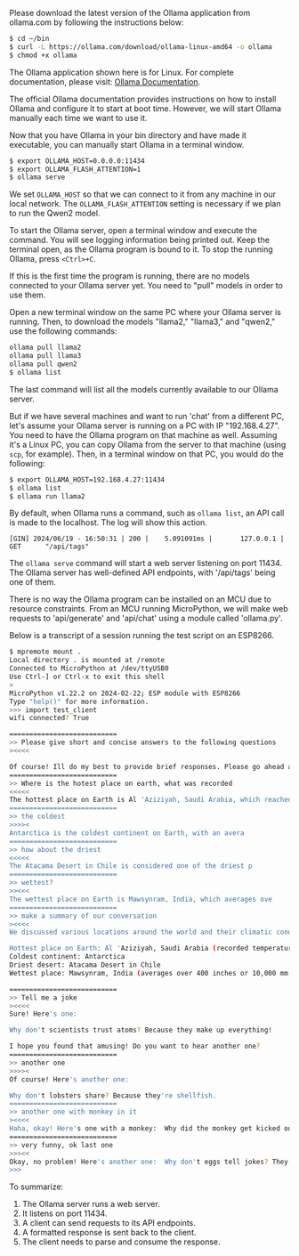 
Please download the latest version of the Ollama application from ollama.com by following the instructions below:

```sh
$ cd ~/bin
$ curl -L https://ollama.com/download/ollama-linux-amd64 -o ollama
$ chmod +x ollama
```

The Ollama application shown here is for Linux. For complete documentation, please visit: [Ollama Documentation](https://github.com/ollama/ollama/tree/main/docs).

The official Ollama documentation provides instructions on how to install Ollama and configure it to start at boot time. However, we will start Ollama manually each time we want to use it.

Now that you have Ollama in your bin directory and have made it executable, you can manually start Ollama in a terminal window.

```sh
$ export OLLAMA_HOST=0.0.0.0:11434
$ export OLLAMA_FLASH_ATTENTION=1
$ ollama serve
```

We set `OLLAMA_HOST` so that we can connect to it from any machine in our local network. The `OLLAMA_FLASH_ATTENTION` setting is necessary if we plan to run the Qwen2 model. 

To start the Ollama server, open a terminal window and execute the command. You will see logging information being printed out. Keep the terminal open, as the Ollama program is bound to it. To stop the running Ollama, press `<Ctrl>+C`.

If this is the first time the program is running, there are no models connected to your Ollama server yet. You need to "pull" models in order to use them.

Open a new terminal window on the same PC where your Ollama server is running. Then, to download the models "llama2," "llama3," and "qwen2," use the following commands:

```sh
ollama pull llama2
ollama pull llama3
ollama pull qwen2
$ ollama list
```

The last command will list all the models currently available to our Ollama server.

But if we have several machines and want to run 'chat' from a different PC, let's assume your Ollama server is running on a PC with IP "192.168.4.27". You need to have the Ollama program on that machine as well. Assuming it's a Linux PC, you can copy Ollama from the server to that machine (using `scp`, for example). Then, in a terminal window on that PC, you would do the following:

```sh
$ export OLLAMA_HOST=192.168.4.27:11434
$ ollama list
$ ollama run llama2
```

By default, when Ollama runs a command, such as `ollama list`, an API call is made to the localhost. The log will show this action.

```
[GIN] 2024/06/19 - 16:50:31 | 200 |    5.091091ms |       127.0.0.1 | GET      "/api/tags"
```

The `ollama serve` command will start a web server listening on port 11434. The Ollama server has well-defined API endpoints, with '/api/tags' being one of them.

There is no way the Ollama program can be installed on an MCU due to resource constraints. From an MCU running MicroPython, we will make web requests to 'api/generate' and 'api/chat' using a module called 'ollama.py'.

Below is a transcript of a session running the test script on an ESP8266.

```sh
$ mpremote mount .
Local directory . is mounted at /remote
Connected to MicroPython at /dev/ttyUSB0
Use Ctrl-] or Ctrl-x to exit this shell
>
MicroPython v1.22.2 on 2024-02-22; ESP module with ESP8266
Type "help()" for more information.
>>> import test_client
wifi connected? True

===========================
>> Please give short and concise answers to the following questions
><<<<

Of course! Ill do my best to provide brief responses. Please go ahead and ask your questions:
===========================
>> Where is the hotest place on earth, what was recorded
<<<<<
The hottest place on Earth is Al 'Aziziyah, Saudi Arabia, which reached a recorded temperature of 134°F (56.7°C) on June 21, 2010.
===========================
>> the coldest
>>>><
Antarctica is the coldest continent on Earth, with an avera
===========================
>> how about the driest
<<<<<
The Atacama Desert in Chile is considered one of the driest p
===========================
>> wettest?
>><<<
The wettest place on Earth is Mawsynram, India, which averages ove
===========================
>> make a summary of our conversation
><<<<
We discussed various locations around the world and their climatic conditions. Here are the summaries of each location:

Hottest place on Earth: Al 'Aziziyah, Saudi Arabia (recorded temperature of 134°F or 56.7°C)
Coldest continent: Antarctica
Driest desert: Atacama Desert in Chile
Wettest place: Mawsynram, India (averages over 400 inches or 10,000 mm of rainfall per year)

===========================
>> Tell me a joke
><<<<
Sure! Here's one:

Why don't scientists trust atoms? Because they make up everything!

I hope you found that amusing! Do you want to hear another one?
===========================
>> another one
>>>><
Of course! Here's another one:

Why don't lobsters share? Because they're shellfish.
===========================
>> another one with monkey in it
><<<<
Haha, okay! Here's one with a monkey:  Why did the monkey get kicked out of the library? Because he was caught monkeying around!
===========================
>> very funny, ok last one
>>><<
Okay, no problem! Here's another one:  Why don't eggs tell jokes? They'd crack each other up!
>>> 
```

To summarize:
1. The Ollama server runs a web server.
2. It listens on port 11434.
3. A client can send requests to its API endpoints.
4. A formatted response is sent back to the client.
5. The client needs to parse and consume the response.

